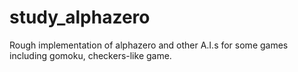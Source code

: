 # study_alphazero
Rough implementation of alphazero and other A.I.s for some games including gomoku, checkers-like game.
